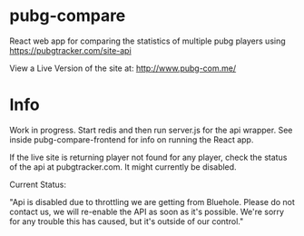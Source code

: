 # pubg-compare
React web app for comparing the statistics of multiple pubg players using https://pubgtracker.com/site-api 
 
View a Live Version of the site at: http://www.pubg-com.me/

# Info
Work in progress. Start redis and then run server.js for the api wrapper. See inside pubg-compare-frontend for info on 
running the React app.

If the live site is returning player not found for any player, check the status of the api at 
pubgtracker.com. It might currently be disabled.

Current Status:

"Api is disabled due to throttling we are getting from Bluehole.  Please do not contact us, we will re-enable the API as soon as it's possible. We're sorry for any trouble this has caused, but it's outside of our control."
